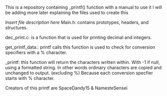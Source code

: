 This is a repository containing _printf() function with a manual to use it
I will be adding more later explaining the files used to create this


*Insert file description here*
Main.h: contains prototypes, headers, and structures.

dec_print.c: is a function that is used for printing decimal and integers. 

get_printf_data.: printf calls this function is used to check for conversion specifiers with a % character.

_printf: this function will return the characters written within. 
With -1 if null, using a formatted string.
In other words ordinary characters are copied and unchanged to output. (excluding %)
Because each conversion specfier starts with % character. 




Creators of this printf are SpaceDandy15 & NamesteSensei